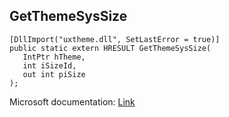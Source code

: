 ## GetThemeSysSize

```
[DllImport("uxtheme.dll", SetLastError = true)]
public static extern HRESULT GetThemeSysSize(
   IntPtr hTheme,
   int iSizeId,
   out int piSize
);
```

Microsoft documentation: [Link](https://docs.microsoft.com/en-us/windows/win32/api/uxtheme/nf-uxtheme-getthemesyssize)
